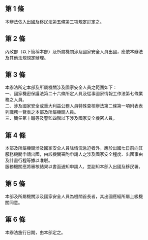 第 1 條
-------
本辦法依入出國及移民法第五條第三項規定訂定之。

第 2 條
-------
內政部（以下簡稱本部）及所屬機關涉及國家安全人員出國，應依本辦法  
及其他法規規定辦理。

第 3 條
-------
本辦法所定本部及所屬機關涉及國家安全人員之範圍如下：  
一、國家機密保護法第二十六條所定人員及從事國家情報工作法第七條業  
    務之人員。  
二、涉及國家安全或重大利益公務人員特殊查核辦法第二條第一項附表表  
    列職務一覽表之本部及所屬機關人員。  
三、簡任第十職等及警監四階以下涉及國家安全機密人員。

第 4 條
-------
本部及所屬機關涉及國家安全人員除情況急迫者外，應於出國七日前向其  
服務機關申請出國，由該機關審酌申請人之涉及國家安全程度、出國事由  
及計畫行程等據以准駁。  
服務機關應將審核結果以書面通知申請人，並副知本部入出國及移民署。

第 5 條
-------
本部及所屬機關涉及國家安全人員為機關首長者，其出國應經所屬上級機  
關同意。

第 6 條
-------
本辦法施行日期，由本部定之。

